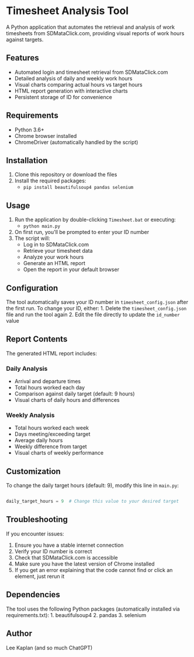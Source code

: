 # Timesheet Analysis Tool

A Python application that automates the retrieval and analysis of work timesheets from SDMataClick.com, providing visual reports of work hours against targets.


## Features

- Automated login and timesheet retrieval from SDMataClick.com
- Detailed analysis of daily and weekly work hours
- Visual charts comparing actual hours vs target hours
- HTML report generation with interactive charts
- Persistent storage of ID for convenience


## Requirements

- Python 3.6+
- Chrome browser installed
- ChromeDriver (automatically handled by the script)


## Installation

1. Clone this repository or download the files
2. Install the required packages:
	- `pip install beautifulsoup4 pandas selenium`


## Usage

1. Run the application by double-clicking `Timesheet.bat` or executing:
	- `python main.py`
2. On first run, you'll be prompted to enter your ID number
3. The script will:
  	- Log in to SDMataClick.com
	- Retrieve your timesheet data
	- Analyze your work hours
	- Generate an HTML report
	- Open the report in your default browser


## Configuration

The tool automatically saves your ID number in `timesheet_config.json` after the first run. To change your ID, either:
	1. Delete the `timesheet_config.json` file and run the tool again
	2. Edit the file directly to update the `id_number` value


## Report Contents

The generated HTML report includes:

### Daily Analysis
- Arrival and departure times
- Total hours worked each day
- Comparison against daily target (default: 9 hours)
- Visual charts of daily hours and differences

### Weekly Analysis
- Total hours worked each week
- Days meeting/exceeding target
- Average daily hours
- Weekly difference from target
- Visual charts of weekly performance


## Customization

To change the daily target hours (default: 9), modify this line in `main.py`:
```python

daily_target_hours = 9  # Change this value to your desired target

```


## Troubleshooting

If you encounter issues:
1. Ensure you have a stable internet connection
2. Verify your ID number is correct
3. Check that SDMataClick.com is accessible
4. Make sure you have the latest version of Chrome installed
5. If you get an error explaining that the code cannot find or click an element, just rerun it


## Dependencies
The tool uses the following Python packages (automatically installed via requirements.txt):
	1. beautifulsoup4
	2. pandas
	3. selenium


## Author
Lee Kaplan (and so much ChatGPT)



